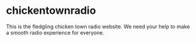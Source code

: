 chickentownradio
================

This is the fledgling chicken town radio website. We need your help to make a smooth radio experience for everyone.

